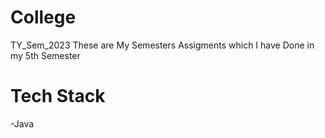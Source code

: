 # College
TY_Sem_2023
These are My Semesters Assigments which I have Done in my 5th Semester 

# Tech Stack
-Java
